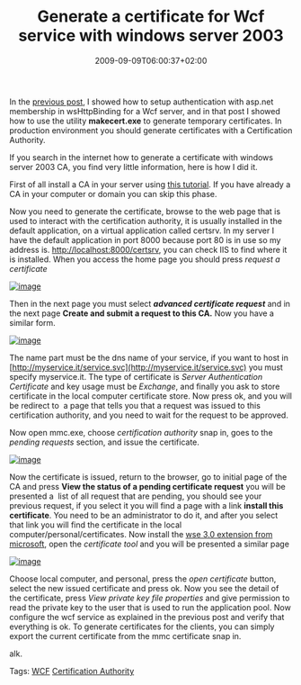 ﻿---
title: "Generate a certificate for Wcf service with windows server 2003"
description: ""
date: 2009-09-09T06:00:37+02:00
draft: false
tags: [Security,Wcf]
categories: [NET framework]
---
In the [previous post](http://www.codewrecks.com/blog/index.php/2009/09/08/use-aspnet-membership-provider-with-a-wcf-svc-service/), I showed how to setup authentication with asp.net membership in wsHttpBinding for a Wcf server, and in that post I showed how to use the utility  **makecert.exe** to generate temporary certificates. In production environment you should generate certificates with a Certification Authority.

If you search in the internet how to generate a certificate with windows server 2003 CA, you find very little information, here is how I did it.

First of all install a CA in your server using [this tutorial](http://www.tacteam.net/isaserverorg/vpnkitbeta2/installenterpriseca.htm). If you have already a CA in your computer or domain you can skip this phase.

Now you need to generate the certificate, browse to the web page that is used to interact with the certification authority, it is usually installed in the default application, on a virtual application called certsrv. In my server I have the default application in port 8000 because port 80 is in use so my address is. [http://localhost:8000/certsrv](http://localhost:8000/certsrv), you can check IIS to find where it is installed. When you access the home page you should press *request a certificate*

[![image](https://www.codewrecks.com/blog/wp-content/uploads/2009/09/image-thumb11.png "image")](https://www.codewrecks.com/blog/wp-content/uploads/2009/09/image11.png)

Then in the next page you must select  ***advanced certificate request*** and in the next page  **Create and submit a request to this CA.** Now you have a similar form.

[![image](https://www.codewrecks.com/blog/wp-content/uploads/2009/09/image-thumb12.png "image")](https://www.codewrecks.com/blog/wp-content/uploads/2009/09/image12.png)

The name part must be the dns name of your service, if you want to host in [http://myservice.it/service.svc](http://myservice.it/service.svc) you must specify myservice.it. The type of certificate is *Server Authentication Certificate* and key usage must be *Exchange*, and finally you ask to store certificate in the local computer certificate store. Now press ok, and you will be redirect to  a page that tells you that a request was issued to this certification authority, and you need to wait for the request to be approved.

Now open mmc.exe, choose *certification authority* snap in, goes to the *pending requests* section, and issue the certificate.

[![image](https://www.codewrecks.com/blog/wp-content/uploads/2009/09/image-thumb13.png "image")](https://www.codewrecks.com/blog/wp-content/uploads/2009/09/image13.png)

Now the certificate is issued, return to the browser, go to initial page of the CA and press  **View the status of a pending certificate request** you will be presented a  list of all request that are pending, you should see your previous request, if you select it you will find a page with a link  **install this certificate**. You need to be an administrator to do it, and after you select that link you will find the certificate in the local computer/personal/certificates. Now install the [wse 3.0 extension from microsoft](http://www.microsoft.com/downloads/details.aspx?FamilyID=018a09fd-3a74-43c5-8ec1-8d789091255d), open the *certificate tool* and you will be presented a similar page

[![image](https://www.codewrecks.com/blog/wp-content/uploads/2009/09/image-thumb14.png "image")](https://www.codewrecks.com/blog/wp-content/uploads/2009/09/image14.png)

Choose local computer, and personal, press the *open certificate* button, select the new issued certificate and press ok. Now you see the detail of the certificate, press *View private key file properties* and give permission to read the private key to the user that is used to run the application pool. Now configure the wcf service as explained in the previous post and verify that everything is ok. To generate certificates for the clients, you can simply export the current certificate from the mmc certificate snap in.

alk.

Tags: [WCF](http://technorati.com/tag/WCF) [Certification Authority](http://technorati.com/tag/Certification%20Authority)
